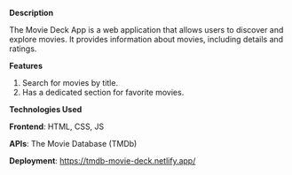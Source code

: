 **Description**

The Movie Deck App is a web application that allows users to discover and explore movies. 
It provides information about movies, including details and ratings.

**Features**

1. Search for movies by title.
2. Has a dedicated section for favorite movies.

**Technologies Used**

**Frontend**: HTML, CSS, JS

**APIs**: The Movie Database (TMDb)

**Deployment**: https://tmdb-movie-deck.netlify.app/
